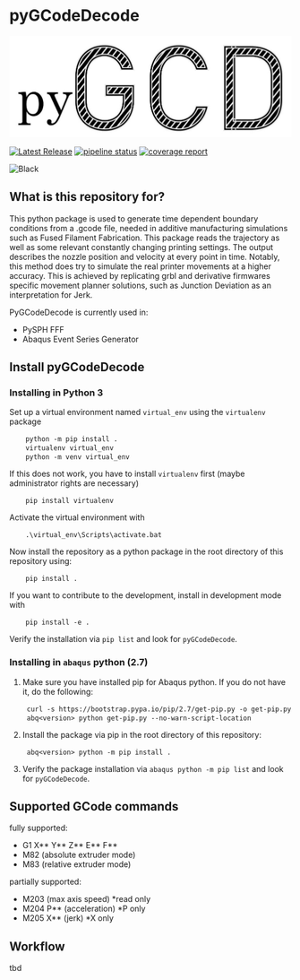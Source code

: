 # pyGCodeDecode

![LOGO](pyGCodeDecode/logo.jpg?raw=true "pyGCD")

[![Latest Release](https://git.scc.kit.edu/FAST-LT/additive-manufacturing/pygcodedecode/-/badges/release.svg)](https://git.scc.kit.edu/FAST-LT/additive-manufacturing/pygcodedecode/-/releases)
[![pipeline status](https://git.scc.kit.edu/FAST-LT/additive-manufacturing/pygcodedecode/badges/main/pipeline.svg)](https://git.scc.kit.edu/FAST-LT/additive-manufacturing/pygcodedecode/-/commits/main)
[![coverage report](https://git.scc.kit.edu/FAST-LT/additive-manufacturing/pygcodedecode/badges/main/coverage.svg)](https://git.scc.kit.edu/FAST-LT/additive-manufacturing/pygcodedecode/-/commits/main)

![Black](https://img.shields.io/badge/code%20style-black-000000.svg)

## What is this repository for?

This python package is used to generate time dependent boundary conditions from a .gcode file, needed in additive manufacturing simulations such as Fused Filament Fabrication. This package reads the trajectory as well as some relevant constantly changing printing settings. The output describes the nozzle position and velocity at every point in time. Notably, this method does try to simulate the real printer movements at a higher accuracy. This is achieved by replicating grbl and derivative firmwares specific movement planner solutions, such as Junction Deviation as an interpretation for Jerk.

PyGCodeDecode is currently used in:

- PySPH FFF
- Abaqus Event Series Generator

## Install pyGCodeDecode

### Installing in Python 3

Set up a virtual environment named `virtual_env` using the `virtualenv` package

        python -m pip install .
        virtualenv virtual_env
        python -m venv virtual_env

If this does not work, you have to install `virtualenv` first (maybe administrator rights are necessary)

        pip install virtualenv

Activate the virtual environment with

        .\virtual_env\Scripts\activate.bat

Now install the repository as a python package in the root directory of this repository using:

        pip install .

If you want to contribute to the development, install in development mode with

        pip install -e .

Verify the installation via `pip list` and look for `pyGCodeDecode`.

### Installing in `abaqus` python (2.7)

1. Make sure you have installed pip for Abaqus python. If you do not have it, do the following:

        curl -s https://bootstrap.pypa.io/pip/2.7/get-pip.py -o get-pip.py
        abq<version> python get-pip.py --no-warn-script-location

2. Install the package via pip in the root directory of this repository:

        abq<version> python -m pip install .

3. Verify the package installation via `abaqus python -m pip list` and look for `pyGCodeDecode`.

## Supported GCode commands

fully supported:

- G1 X** Y** Z** E** F**
- M82 (absolute extruder mode)
- M83 (relative extruder mode)

partially supported:

- M203 (max axis speed)         *read only
- M204 P** (acceleration)       *P only
- M205 X** (jerk)               *X only

## Workflow

tbd
